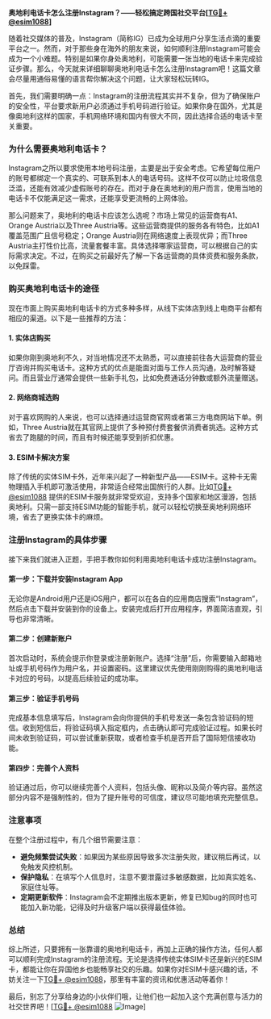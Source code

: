 **奥地利电话卡怎么注册Instagram？——轻松搞定跨国社交平台[[TG💪+ @esim1088](https://t.me/s/esim1088)]**

随着社交媒体的普及，Instagram（简称IG）已成为全球用户分享生活点滴的重要平台之一。然而，对于那些身在海外的朋友来说，如何顺利注册Instagram可能会成为一个小难题。特别是如果你身处奥地利，可能需要一张当地的电话卡来完成验证步骤。那么，今天就来详细聊聊奥地利电话卡怎么注册Instagram吧！这篇文章会尽量用通俗易懂的语言帮你解决这个问题，让大家轻松玩转IG。

首先，我们需要明确一点：Instagram的注册流程其实并不复杂，但为了确保账户的安全性，平台要求新用户必须通过手机号码进行验证。如果你身在国外，尤其是像奥地利这样的国家，手机网络环境和国内有很大不同，因此选择合适的电话卡至关重要。

### **为什么需要奥地利电话卡？**

Instagram之所以要求使用本地号码注册，主要是出于安全考虑。它希望每位用户的账号都绑定一个真实的、可联系到本人的电话号码。这样不仅可以防止垃圾信息泛滥，还能有效减少虚假账号的存在。而对于身在奥地利的用户而言，使用当地的电话卡不仅能满足这一需求，还能享受更流畅的上网体验。

那么问题来了，奥地利的电话卡应该怎么选呢？市场上常见的运营商有A1、Orange Austria以及Three Austria等。这些运营商提供的服务各有特色，比如A1覆盖范围广且信号稳定；Orange Austria则在网络速度上表现优异；而Three Austria主打性价比高，流量套餐丰富。具体选择哪家运营商，可以根据自己的实际需求决定。不过，在购买之前最好先了解一下各运营商的具体资费和服务条款，以免踩雷。

### **购买奥地利电话卡的途径**

现在市面上购买奥地利电话卡的方式多种多样，从线下实体店到线上电商平台都有相应的渠道。以下是一些推荐的方法：

#### **1. 实体店购买**
如果你刚到奥地利不久，对当地情况还不太熟悉，可以直接前往各大运营商的营业厅咨询并购买电话卡。这种方式的优点是能面对面与工作人员沟通，及时解答疑问。而且营业厅通常会提供一些新手礼包，比如免费通话分钟数或额外流量赠送。

#### **2. 网络商城选购**
对于喜欢网购的人来说，也可以选择通过运营商官网或者第三方电商网站下单。例如，Three Austria就在其官网上提供了多种预付费套餐供消费者挑选。这种方式省去了跑腿的时间，而且有时候还能享受到折扣优惠。

#### **3. ESIM卡解决方案**
除了传统的实体SIM卡外，近年来兴起了一种新型产品——ESIM卡。这种卡无需物理插入手机即可激活使用，非常适合经常出国旅行的人群。比如[TG💪+ @esim1088](https://t.me/s/esim1088) 提供的ESIM卡服务就非常受欢迎，支持多个国家和地区漫游，包括奥地利。只需一部支持ESIM功能的智能手机，就可以轻松切换至奥地利网络环境，省去了更换实体卡的麻烦。

### **注册Instagram的具体步骤**

接下来我们就进入正题，手把手教你如何利用奥地利电话卡成功注册Instagram。

#### **第一步：下载并安装Instagram App**
无论你是Android用户还是iOS用户，都可以在各自的应用商店搜索“Instagram”，然后点击下载并安装到你的设备上。安装完成后打开应用程序，界面简洁直观，引导也非常清晰。

#### **第二步：创建新账户**
首次启动时，系统会提示你登录或注册新账户。选择“注册”后，你需要输入邮箱地址或手机号码作为用户名，并设置密码。这里建议优先使用刚刚购得的奥地利电话卡对应的号码，以提高后续验证的成功率。

#### **第三步：验证手机号码**
完成基本信息填写后，Instagram会向你提供的手机号发送一条包含验证码的短信。收到短信后，将验证码填入指定框内，点击确认即可完成验证过程。如果长时间未收到验证码，可以尝试重新获取，或者检查手机是否开启了国际短信接收功能。

#### **第四步：完善个人资料**
验证通过后，你可以继续完善个人资料，包括头像、昵称以及简介等内容。虽然这部分内容不是强制性的，但为了提升账号的可信度，建议尽可能地填充完整信息。

### **注意事项**

在整个注册过程中，有几个细节需要注意：

- **避免频繁尝试失败**：如果因为某些原因导致多次注册失败，建议稍后再试，以免触发风控机制。
- **保护隐私**：在填写个人信息时，注意不要泄露过多敏感数据，比如真实姓名、家庭住址等。
- **定期更新软件**：Instagram会不定期推出版本更新，修复已知bug的同时也可能加入新功能，记得及时升级客户端以获得最佳体验。

### **总结**

综上所述，只要拥有一张靠谱的奥地利电话卡，再加上正确的操作方法，任何人都可以顺利完成Instagram的注册流程。无论是选择传统实体SIM卡还是新兴的ESIM卡，都能让你在异国他乡也能畅享社交的乐趣。如果你对ESIM卡感兴趣的话，不妨关注一下[TG💪+ @esim1088](https://t.me/s/esim1088)，那里有丰富的资讯和优惠活动等着你！

最后，别忘了分享给身边的小伙伴们哦，让他们也一起加入这个充满创意与活力的社交世界吧！[[TG💪+ @esim1088](https://t.me/s/esim1088) ![Image](https://i.postimg.cc/4NQfJmqS/Snipaste-2025-05-13-00-14-12.png)]